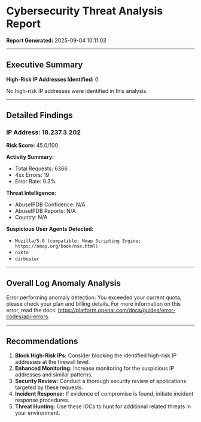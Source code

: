 # Cybersecurity Threat Analysis Report

**Report Generated:** 2025-09-04 10:11:03

---

## Executive Summary

**High-Risk IP Addresses Identified:** 0

No high-risk IP addresses were identified in this analysis.

---

## Detailed Findings

### IP Address: 18.237.3.202

**Risk Score:** 45.0/100

**Activity Summary:**
- Total Requests: 6366
- 4xx Errors: 19
- Error Rate: 0.3%

**Threat Intelligence:**
- AbuseIPDB Confidence: N/A
- AbuseIPDB Reports: N/A
- Country: N/A

**Suspicious User Agents Detected:**
- `Mozilla/5.0 (compatible; Nmap Scripting Engine; https://nmap.org/book/nse.html)`
- `nikto`
- `dirbuster`

---

## Overall Log Anomaly Analysis

Error performing anomaly detection: You exceeded your current quota, please check your plan and billing details. For more information on this error, read the docs: https://platform.openai.com/docs/guides/error-codes/api-errors.

---

## Recommendations

1. **Block High-Risk IPs:** Consider blocking the identified high-risk IP addresses at the firewall level.
2. **Enhanced Monitoring:** Increase monitoring for the suspicious IP addresses and similar patterns.
3. **Security Review:** Conduct a thorough security review of applications targeted by these requests.
4. **Incident Response:** If evidence of compromise is found, initiate incident response procedures.
5. **Threat Hunting:** Use these IOCs to hunt for additional related threats in your environment.
